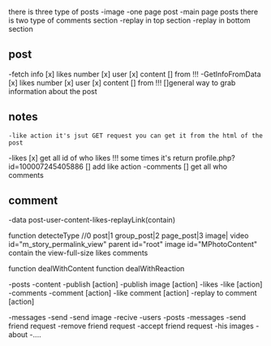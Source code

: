 there is three type of posts 
-image
-one page post
-main page posts
there is two type of comments section 
-replay in top section
-replay in bottom section

## post
-fetch info
 	[x] likes number
 	[x] user
 	[x] content
 	[] from  !!!
-GetInfoFromData
	[x] likes number
	[x] user
	[x] content
	[] from  !!!
[]general way to grab information about the post
## notes
	-like action it's jsut GET request you can get it from the html of the post
-likes
	[x] get all id of who likes
		!!! some times it's return profile.php?id=100007245405886 
	[] add like action
-comments
	[] get all who comments 
## comment
-data
	post-user-content-likes-replayLink(contain)



function detecteType
	//0 post|1 group_post|2  page_post|3 image|
	video id="m_story_permalink_view" parent  id="root"
	image id="MPhotoContent"  
		contain the view-full-size likes comments
	


function dealWithContent
function dealWithReaction







-posts
	-content
	-publish [action]
	-publish image [action]
	-likes
	-like [action]
	-comments
	-comment [action]
	-like comment [action]
	-replay to comment [action]

-messages
	-send
	-send image
	-recive
-users
	-posts
	-messages
	-send friend request
	-remove friend request
	-accept friend request
	-his images
	-about
		-....
















